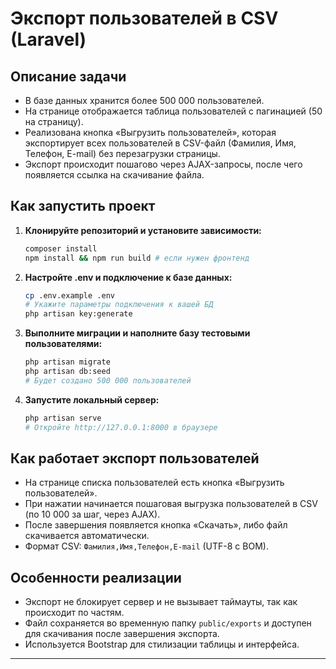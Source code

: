 # Экспорт пользователей в CSV (Laravel)

## Описание задачи

- В базе данных хранится более 500 000 пользователей.
- На странице отображается таблица пользователей с пагинацией (50 на страницу).
- Реализована кнопка «Выгрузить пользователей», которая экспортирует всех пользователей в CSV-файл (Фамилия, Имя, Телефон, E-mail) без перезагрузки страницы.
- Экспорт происходит пошагово через AJAX-запросы, после чего появляется ссылка на скачивание файла.

## Как запустить проект

1. **Клонируйте репозиторий и установите зависимости:**
   ```bash
   composer install
   npm install && npm run build # если нужен фронтенд
   ```

2. **Настройте .env и подключение к базе данных:**
   ```bash
   cp .env.example .env
   # Укажите параметры подключения к вашей БД
   php artisan key:generate
   ```

3. **Выполните миграции и наполните базу тестовыми пользователями:**
   ```bash
   php artisan migrate
   php artisan db:seed
   # Будет создано 500 000 пользователей
   ```

4. **Запустите локальный сервер:**
   ```bash
   php artisan serve
   # Откройте http://127.0.0.1:8000 в браузере
   ```

## Как работает экспорт пользователей

- На странице списка пользователей есть кнопка «Выгрузить пользователей».
- При нажатии начинается пошаговая выгрузка пользователей в CSV (по 10 000 за шаг, через AJAX).
- После завершения появляется кнопка «Скачать», либо файл скачивается автоматически.
- Формат CSV: `Фамилия,Имя,Телефон,E-mail` (UTF-8 с BOM).

## Особенности реализации

- Экспорт не блокирует сервер и не вызывает таймауты, так как происходит по частям.
- Файл сохраняется во временную папку `public/exports` и доступен для скачивания после завершения экспорта.
- Используется Bootstrap для стилизации таблицы и интерфейса.

---


